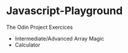 # Javascript-Playground
The Odin Project Exercices
 * Intermediate/Advanced Array Magic
 * Calculator
